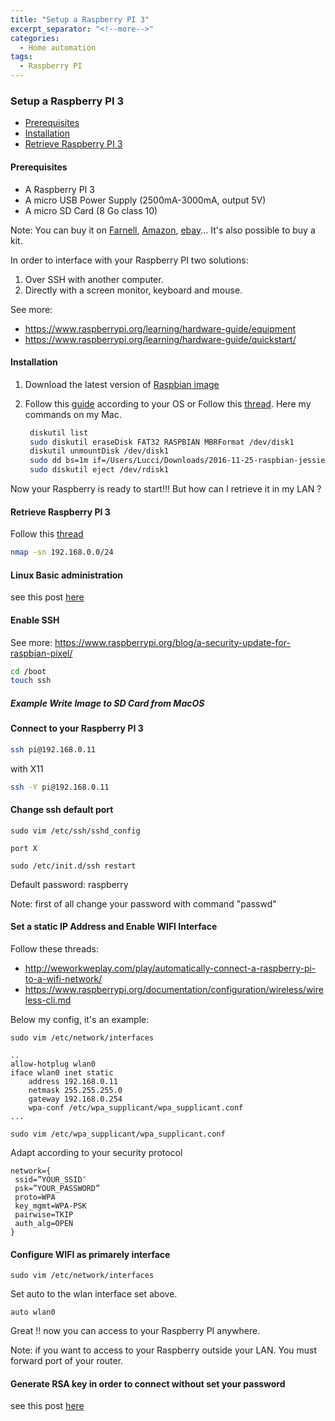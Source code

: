 ```yaml
---
title: "Setup a Raspberry PI 3"
excerpt_separator: "<!--more-->"
categories:
  - Home automation
tags:
  - Raspberry PI
---
```

### Setup a Raspberry PI 3

- [Prerequisites](#prerequisites)
- [Installation](#installation)
- [Retrieve Raspberry PI 3](#retrieve-raspberry-pi-3)



#### Prerequisites

- A Raspberry PI 3
- A micro USB Power Supply (2500mA-3000mA, output 5V)
- A micro SD Card (8 Go class 10)

Note: You can buy it on [Farnell](https://www.farnell.com), [Amazon](https://www.amazon.com), [ebay](https://www.Ebay.com)...
It's also possible to buy a kit.

In order to interface with your Raspberry PI two solutions:
 1) Over SSH with another computer.
 2) Directly with a screen monitor, keyboard and mouse.
 
See more: 
- https://www.raspberrypi.org/learning/hardware-guide/equipment
- https://www.raspberrypi.org/learning/hardware-guide/quickstart/

#### Installation

 1) Download the latest version of [Raspbian image](https://www.raspberrypi.org/downloads/raspbian)
 2) Follow this [guide](https://www.raspberrypi.org/documentation/installation/installing-images/README.md) according to your OS
    or Follow this [thread](http://michaelcrump.net/the-magical-command-to-get-sdcard-formatted-for-fat32/). Here my commands on 
    my Mac.
    
    ```bash
     diskutil list
     sudo diskutil eraseDisk FAT32 RASPBIAN MBRFormat /dev/disk1
     diskutil unmountDisk /dev/disk1
     sudo dd bs=1m if=/Users/Lucci/Downloads/2016-11-25-raspbian-jessie.img  of=/dev/rdisk1
     sudo diskutil eject /dev/rdisk1
    ```

Now your Raspberry is ready to start!!! But how can I retrieve it in my LAN ?

#### Retrieve Raspberry PI 3

Follow this [thread](https://www.raspberrypi.org/documentation/remote-access/ip-address.md)

```bash
nmap -sn 192.168.0.0/24
```

#### Linux Basic administration

see this post [here](2017-02-28-setup_linux.md)

#### Enable SSH

See more: https://www.raspberrypi.org/blog/a-security-update-for-raspbian-pixel/

```bash
cd /boot 
touch ssh
```

##### Example Write Image to SD Card from MacOS

#### Connect to your Raspberry PI 3

```bash
ssh pi@192.168.0.11
```
with X11

```bash
ssh -Y pi@192.168.0.11
```
#### Change ssh default port

```
sudo vim /etc/ssh/sshd_config
```

```
port X
```

```
sudo /etc/init.d/ssh restart
```


Default password: raspberry

Note: first of all change your password with command "passwd"

#### Set a static IP Address and Enable WIFI Interface

Follow these threads: 
 - http://weworkweplay.com/play/automatically-connect-a-raspberry-pi-to-a-wifi-network/
 - https://www.raspberrypi.org/documentation/configuration/wireless/wireless-cli.md

Below my config, it's an example: 

```
sudo vim /etc/network/interfaces
```

```
..
allow-hotplug wlan0
iface wlan0 inet static
    address 192.168.0.11
    netmask 255.255.255.0
    gateway 192.168.0.254
    wpa-conf /etc/wpa_supplicant/wpa_supplicant.conf
...
```

```
sudo vim /etc/wpa_supplicant/wpa_supplicant.conf
```
Adapt according to your security protocol
```
network={
 ssid=”YOUR_SSID″
 psk=”YOUR_PASSWORD”
 proto=WPA 
 key_mgmt=WPA-PSK
 pairwise=TKIP
 auth_alg=OPEN
}
```

#### Configure WIFI as primarely interface

```
sudo vim /etc/network/interfaces
```
Set auto to the wlan interface set above.
```
auto wlan0
```
 
Great !! now you can access to your Raspberry PI anywhere.

Note: if you want to access to your Raspberry outside your LAN. You must
forward port of your router.

#### Generate RSA key in order to connect without set your password

see this post [here](2017-02-28-generate_rsa_key.md)



